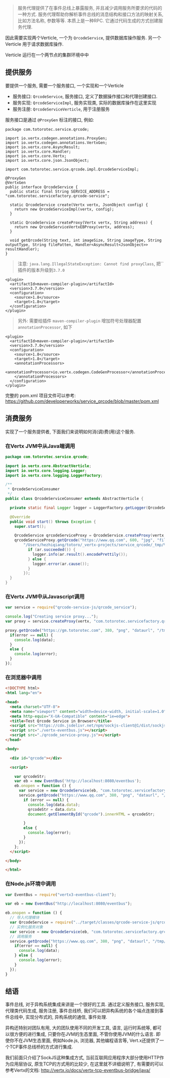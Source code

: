 > 服务代理提供了在事件总线上暴露服务, 并且减少调用服务所要求的代码的一种方式. 服务代理帮助你解析事件总线的消息结构和接口方法的映射关系, 比如方法名称, 参数等等. 本质上是一种RPC. 它通过代码生成的方式创建服务代理.

因此需要实现两个Verticle, 一个为 `QrcodeService`, 提供数据库操作服务. 另一个 Verticle 用于请求数据库操作.

Verticle 运行在一个两节点的集群环境中中

## 提供服务

要提供一个服务, 需要一个服务接口, 一个实现和一个Verticle

- 服务接口: `QrcodeService`, 服务接口, 定义了数据操作接口和代理创建接口.
- 服务实现: `QrcodeServiceImpl`, 服务实现类, 实际的数据库操作在这里实现
- 服务注册: `QrcodeServiceVerticle`, 用于注册服务

服务接口是通过 `@ProxyGen` 标注的接口, 例如:

```
package com.totorotec.service.qrcode;

import io.vertx.codegen.annotations.ProxyGen;
import io.vertx.codegen.annotations.VertxGen;
import io.vertx.core.AsyncResult;
import io.vertx.core.Handler;
import io.vertx.core.Vertx;
import io.vertx.core.json.JsonObject;

import com.totorotec.service.qrcode.impl.QrcodeServiceImpl;

@ProxyGen
@VertxGen
public interface QrcodeService {
  public static final String SERVICE_ADDRESS = "com.totorotec.servicefactory.qrcode-service";

  static QrcodeService create(Vertx vertx, JsonObject config) {
    return new QrcodeServiceImpl(vertx, config);
  }

  static QrcodeService createProxy(Vertx vertx, String address) {
    return new QrcodeServiceVertxEBProxy(vertx, address);
  }

  void getQrcode(String text, int imageSize, String imageType, String outputType, String filePatten, Handler<AsyncResult<JsonObject>> resultHandler);
}

```

> 注意: `java.lang.IllegalStateException: Cannot find proxyClass`, 把``插件的版本升级到`3.7.0`

```
<plugin>
  <artifactId>maven-compiler-plugin</artifactId>
  <version>3.7.0</version>
  <configuration>
    <source>1.8</source>
    <target>1.8</target>
  </configuration>
</plugin>
```

> 另外: 需要给插件 `maven-compiler-plugin` 增加符号处理器配置 `annotationProcessor`, 如下

```
<plugin>
  <artifactId>maven-compiler-plugin</artifactId>
  <version>3.7.0</version>
  <configuration>
    <source>1.8</source>
    <target>1.8</target>
    <annotationProcessors>
      <annotationProcessor>io.vertx.codegen.CodeGenProcessor</annotationProcessor>
    </annotationProcessors>
  </configuration>
</plugin>
```

完整的 pom.xml 项目文件可以参考: https://github.com/developerworks/service_qrcode/blob/master/pom.xml

## 消费服务

实现了一个服务提供者, 下面我们来说明如何消(调)费(用)这个服务.

### 在Vertx JVM中从Java端调用

```java
package com.totorotec.service.qrcode;

import io.vertx.core.AbstractVerticle;
import io.vertx.core.logging.Logger;
import io.vertx.core.logging.LoggerFactory;

/**
 * QrcodeServiceConsumer
 */
public class QrcodeServiceConsumer extends AbstractVerticle {

  private static final Logger logger = LoggerFactory.getLogger(QrcodeServiceConsumer.class);

  @Override
  public void start() throws Exception {
    super.start();

    QrcodeService qrcodeServiceProxy = QrcodeService.createProxy(vertx, QrcodeService.SERVICE_ADDRESS);
    qrcodeServiceProxy.getQrcode("https://www.qq.com", 600, "jpg", "file",
        "/Users/hezhiqiang/totoro/_vertx-projects/service_qrcode/_tmp/%s.%s", ar -> {
          if (ar.succeeded()) {
            logger.info(ar.result().encodePrettily());
          } else {
            logger.error(ar.cause());
          }
        });
  }
}
```

### 在Vertx JVM中从Javascript调用

```js
var service = require("qrcode-service-js/qrcode_service");

console.log("Creating service proxy...");
var proxy = service.createProxy(vertx, "com.totorotec.servicefactory.qrcode-service");

proxy.getQrcode("https://gm.totorotec.com", 380, "png", "dataurl", "/tmp/%s.%s", function (error, data) {
  if(error == null) {
    console.log(data);
  }
  else {
    console.log(error);
  }
});
```

### 在浏览器中调用

```html
<!DOCTYPE html>
<html lang="en">

<head>
  <meta charset="UTF-8">
  <meta name="viewport" content="width=device-width, initial-scale=1.0">
  <meta http-equiv="X-UA-Compatible" content="ie=edge">
  <title>Test Qrcode Service in Browser</title>
  <script src="https://cdn.jsdelivr.net/npm/sockjs-client@1/dist/sockjs.min.js"></script>
  <script src="./vertx-eventbus.js"></script>
  <script src="./qrcode_service-proxy.js"></script>
</head>

<body>

  <div id="qrcode"></div>

  <script>

    var qrcodeStr;
    var eb = new EventBus('http://localhost:8080/eventbus');
    eb.onopen = function () {
      var service = new QrcodeService(eb, "com.totorotec.servicefactory.qrcode-service");
      service.getQrcode("https://www.qq.com", 380, "png", "dataurl", "/tmp/%s.%s", function (error, data) {
        if (error == null) {
          console.log(data.data);
          qrcodeStr = data.data
          document.getElementById("qrcode").innerHTML = qrcodeStr;

        }
        else {
          console.log(error);
        }
      });
    };
  </script>

</body>

</html>

```

### 在Node.js环境中调用

```js
var EventBus = require("vertx3-eventbus-client");

var eb = new EventBus("http://localhost:8080/eventbus");

eb.onopen = function () {
  // 导入代理模块
  var QrcodeService = require("../target/classes/qrcode-service-js/qrcode_service-proxy");
  // 实例化服务对象
  var service = new QrcodeService(eb, "com.totorotec.servicefactory.qrcode-service");
  // 调用服务
  service.getQrcode("https://www.qq.com", 380, "png", "dataurl", "/tmp/%s.%s", function (data, error) {
    if(error == null) {
      console.log(data);
    } else {
      console.log(error);
    }
  });
}

```

## 结语

事件总线, 对于异构系统集成来讲是一个很好的工具. 通过定义服务接口, 服务实现, 代理类代码生成, 服务注册, 事件总线桥, 我们可以把异构系统的各个端点连接到事件总线中, 实现分布式的, 异构系统的通信, 事件处理.

异构还特别对团队有用, 大的团队使用不同的开发工具, 语言, 运行时系统等, 都可以很方便的进行集成, 只要你在JVM的生态里面, 不管你使用JVM的什么语言. 即使你不在JVM生态里面, 例如Node.js, 浏览器, 其他编程语言等, Vert.x还提供了一个TCP事件总线桥的方式进行集成.

我们前面只介绍了SockJS这种集成方式, 当前互联网应用程序大部分使用HTTP作为应用层协议, 原生TCP的方式用的比较少, 在这里就不详细说明了, 有需要的可以参考Vertx的文档: http://vertx.io/docs/vertx-tcp-eventbus-bridge/java/
